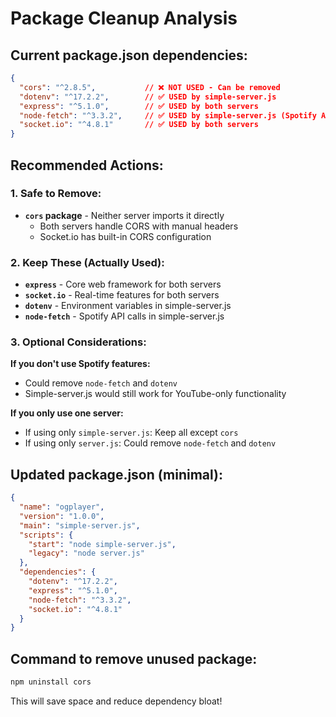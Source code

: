 # Package Cleanup Analysis

## Current package.json dependencies:
```json
{
  "cors": "^2.8.5",           // ❌ NOT USED - Can be removed
  "dotenv": "^17.2.2",        // ✅ USED by simple-server.js  
  "express": "^5.1.0",        // ✅ USED by both servers
  "node-fetch": "^3.3.2",     // ✅ USED by simple-server.js (Spotify API)
  "socket.io": "^4.8.1"       // ✅ USED by both servers
}
```

## Recommended Actions:

### 1. Safe to Remove:
- **`cors` package** - Neither server imports it directly
  - Both servers handle CORS with manual headers
  - Socket.io has built-in CORS configuration

### 2. Keep These (Actually Used):
- **`express`** - Core web framework for both servers
- **`socket.io`** - Real-time features for both servers  
- **`dotenv`** - Environment variables in simple-server.js
- **`node-fetch`** - Spotify API calls in simple-server.js

### 3. Optional Considerations:

**If you don't use Spotify features:**
- Could remove `node-fetch` and `dotenv`
- Simple-server.js would still work for YouTube-only functionality

**If you only use one server:**
- If using only `simple-server.js`: Keep all except `cors`
- If using only `server.js`: Could remove `node-fetch` and `dotenv`

## Updated package.json (minimal):
```json
{
  "name": "ogplayer",
  "version": "1.0.0", 
  "main": "simple-server.js",
  "scripts": {
    "start": "node simple-server.js",
    "legacy": "node server.js"
  },
  "dependencies": {
    "dotenv": "^17.2.2",
    "express": "^5.1.0", 
    "node-fetch": "^3.3.2",
    "socket.io": "^4.8.1"
  }
}
```

## Command to remove unused package:
```bash
npm uninstall cors
```

This will save space and reduce dependency bloat!
